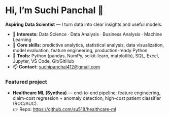 # Hi, I’m Suchi Panchal 👋

**Aspiring Data Scientist** — I turn data into clear insights and useful models.

- 👀 **Interests:** Data Science · Data Analysis · Business Analysis · Machine Learning
- 🧠 **Core skills:** predictive analytics, statistical analysis, data visualization, model evaluation, feature engineering, production-ready Python
- 🧰 **Tools:** Python (pandas, NumPy, scikit-learn, matplotlib), SQL, Excel, Jupyter, VS Code, Git/GitHub
- 📫 **Contact:** [suchipanchal412@gmail.com](mailto:suchipanchal412@gmail.com)

### Featured project
- **Healthcare ML (Synthea)** — end-to-end pipeline: feature engineering, claim-cost regression + anomaly detection, high-cost patient classifier (ROC/AUC).  
  👉 Repo: https://github.com/su518/healthcare-ml

